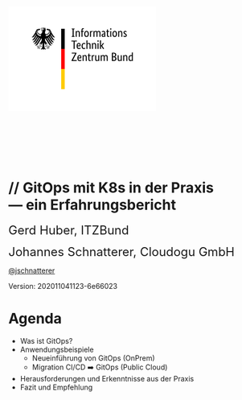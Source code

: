 <!-- .slide: style="text-align: center !important;"  -->
<!-- .slide: data-background-image="images/title.svg"  -->
<img src="images/logo-itzbund.svg" class="floatLeft"/>
<br/>
<br/>
<br/>
<font size="100"><i class="fab fa-git-alt" style="color: #F05133"></i>&nbsp;<i class="fas fa-sync"></i></font>
<img data-src="images/k8s_logo.svg" width="5%;" />

<h1 class="title">
    <span class="title-accent">//</span> 
    GitOps mit K8s in der Praxis<br/> — ein Erfahrungsbericht
</h1>

<font size="5">Gerd Huber, ITZBund</font>

<font size="5">Johannes Schnatterer, Cloudogu GmbH</font>
<p class="printOnly">
    <a href='https://twitter.com/jschnatterer' class="social" target="_blank">
        <i class='fab fa-twitter'></i>
        @jschnatterer
    </a>
</p>

<div class="title-version">
Version: 202011041123-6e66023
</div>

<p class="state-background" style="font-size: 0.9em">
    <a href="pdf/Hands-on GitOps with K8s - a field report.pdf">
       <i class="far fa-file-pdf"></i>
</a></p>



# Agenda

* Was ist GitOps? 
* Anwendungsbeispiele
  * Neueinführung von GitOps (OnPrem)
  * Migration CI/CD ➡️ GitOps (Public Cloud)
* Herausforderungen und Erkenntnisse aus der Praxis
* Fazit und Empfehlung